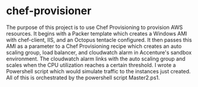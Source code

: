 # chef-provisioner

The purpose of this project is to use Chef Provisioning to provision AWS resources. It begins with a Packer template which creates a Windows AMI with chef-client, IIS, and an Octopus tentacle configured. It then passes this AMI as a parameter to a Chef Provisioning recipe which creates an auto scaling group, load balancer, and cloudwatch alarm in Accenture's sandbox environment. 
The cloudwatch alarm links with the auto scaling group and scales when the CPU utilization reaches a certain threshold. I wrote a Powershell script
which would simulate traffic to the instances just created. All of this is orchestrated by the powershell script Master2.ps1.

